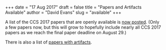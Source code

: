 +++
date = "17 Aug 2017"
draft = false
title = "Papers and Artifacts Available"
author = "David Evans"
slug = "available"
+++

A list of the CCS 2017 papers that are openly available is [now
posted](/openpapers). (Only a few papers now, but this will grow to
hopefully include nearly all CCS 2017 papers as we reach the final
paper deadline on August 29.)

There is also a list of [papers with artifacts](/artifacts).
